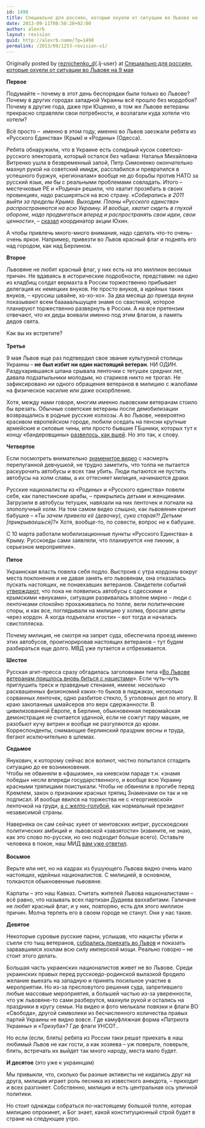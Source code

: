 ```yaml
---
id: 1498
title: Специально для россиян, которые охуели от ситуации во Львове на 9 мая
date: 2013-09-11T08:50:28+02:00
author: alexrb
layout: revision
guid: http://alexrb.name/?p=1498
permalink: /2013/09/1253-revision-v1/
---
```

Originally posted by [reznichenko_d](http://reznichenko_d.livejournal.com/){.lj-user} at [Специально для россиян, которые охуели от ситуации во Львове на 9 мая](http://reznichenko-d.livejournal.com/217396.html)

<div class="repost">
  <strong>Первое</strong></p> 
  
  <p>
    Подумайте &ndash; почему в этот день беспорядки были только во Львове? Почему в других городах западной Украины всё прошло без мордобоя? Почему в другие года, даже при Ющенко, в том же Львове ветераны прекрасно справляли свои потребности, и возлагали куда хотели что хотели?
  </p>
  
  <p>
    Всё просто &ndash;&nbsp; именно в этом году, именно во Львов заезжали ребята из &laquo;Русского Единства&raquo; (Крым) и &laquo;Родины&raquo; (Одесса).
  </p>
  
  <p>
    Ребята обнаружили, что в Украине есть солидный кусок советско-русского электората, который остался без чабана: Наталья Михайловна Витренко ушла в безвременный запой, Петр Симоненко окончательно махнул рукой на советский имидж, расслабился и превратился в успешного буржуя, &laquo;регионалам&raquo; вообще не до борьбы против НАТО за русский язык, им бы с реальными проблемами совладать. Итого &ndash; местечковые РЕ и &laquo;Родина&raquo; решили, что хватит прозябать в своих провинциях, надо расширяться на всю страну.<em> &laquo;Собирались в 2011 выйти за пределы Крыма. Выходим. Планы &laquo;Русского единства&raquo; распространяются на всю Украину. И вообще, хватит сидеть в глухой обороне, надо продвигаться вперед и распространять свои идеи, свои ценности&raquo;</em>, &#8211; <a href="http://www.qrim.ru/pages/prokrym/?id=813" rel="nofollow">сказал</a> координатор акции Юхин.
  </p>
  
  <p>
    А чтобы привлечь много-много внимания, надо сделать что-то очень-очень яркое. Например, привезти во Львов красный флаг и поднять его над городом, как над Берлином.
  </p>
  
  <p>
    <strong>Второе</strong>
  </p>
  
  <p>
    Львовяне не любят красный флаг, у них есть на это миллион весомых причин. Не вдаваясь в исторические подробности, представим: на одно из кладбищ солдат вермахта в России торжественно прибывает делегация их немецких внуков. Не просто внуков, а идейных таких внуков, &#8211; &laquo;руссиш швайне, хо-хо-хо&raquo;. За два месяца до приезда внуки показывают всем бааааальшущее знамя со свастикой, которое планируют торжественно развернуть в России. А на все претензии отвечают, что их деды воевали именно под этим флагом, а память дедов свята.
  </p>
  
  <p>
    Как вы их встретите?<br /><strong><br />Третье</strong>
  </p>
  
  <p>
    9 мая Львов еще раз подтвердил свое звание культурной столицы Украины &#8211; <strong>не был избит ни один настоящий ветеран</strong>. НИ ОДИН. Раздухарившаяся шпана срывала ленточки с тетушек средних лет, давала подзатыльники молодым, но стариков никто не трогал. Не зафиксировано ни одного обращения ветеранов в милицию с жалобами на физическое насилие или даже оскорбление.
  </p>
  
  <p>
    Хотя, между нами говоря, многим именно львовским ветеранам стоило бы врезать. Обычные советские ветераны после демобилизации возвращались в родные русские колхозы. А во Львове, невероятно красивом европейском городе, любили оседать на пенсии крупные армейские и силовые чины, или просто бывшие ГБшники, которых тут к концу &laquo;бандеровщины&raquo; <a href="http://www.youtube.com/watch?v=uWDqvVJYnSQ&feature=player_embedded" rel="nofollow">развелось, как вшей</a>. Но это так, к слову.
  </p>
  
  <p>
    <strong>Четвертое</strong>
  </p>
  
  <p>
    Если посмотреть внимательно <a href="http://www.youtube.com/watch?v=xP6ILC8I-i8&feature=player_embedded#at=246" rel="nofollow">знаменитое видео</a> с насмерть перепуганной девчушкой, не трудно заметить, что толпа не пытается раскурочить автобусы и всех там убить. Люди пытаются не пустить автобусы на холм славы, а их оттесняет милиция, начинаются драки.
  </p>
  
  <p>
    Русские националисты из &laquo;Родины&raquo; и &laquo;Русского единства&raquo; повели себя, как палестинские арабы, &#8211; прикрылись детьми и женщинами. Загрузили в автобусы тетушек, навязали на них ленточек и погнали на злополучный холм. На том самом видео слышно, как львовянин кричит бабушке &ndash; <em>&laquo;Ты зачем привела её (девочку), сука старая?! Детьми [прикрываешься]?&raquo;</em> Хотя, вообще-то, по совести, вопрос не к бабушке.
  </p>
  
  <p>
    С 10 марта работали мобилизационные пункты &laquo;Русского Единства&raquo; в Крыму. Русскоеды сами заявляли, что планируется &laquo;не пикник, а серьезное мероприятие&raquo;. <br /><strong><br />Пятое</strong>
  </p>
  
  <p>
    Украинская власть повела себя подло. Выстроив с утра кордоны вокруг места поклонения и не давая занять его львовянам, она отказалась пускать настоящих, не понаехавших ветеранов. Свидетели событий <a href="http://bilozerska.livejournal.com/448748.html#cutid1">утверждают</a>, что пока не появились автобусы с одесскими и крымскими &laquo;внуками&raquo;, ситуация развивалась вполне мирно &ndash; люди с ленточками спокойно прохаживались по толпе, вели политические споры, и как все, поглядывали на милицию у холма, бросали цветы через кордон. А когда подъехали &laquo;гости&raquo; &#8211; вот тогда и началась свистопляска.
  </p>
  
  <p>
    Почему милиция, не смотря на запрет суда, обеспечила проезд именно этих автобусов, проигнорировав настоящих ветеранов &ndash; тут будем разбираться еще долго. МВД уже путается и отбрехивается.
  </p>
  
  <p>
    <strong>Шестое</strong>
  </p>
  
  <p>
    Русская агит-пресса сразу обгадилась заголовками типа &laquo;<a href="http://www.vesti.ru/doc.html?id=451069" rel="nofollow">Во Львове ветеранам пришлось вновь биться с нацистами</a>&raquo;. Если чуть-чуть приглушить треск и праведные стенания, имеем: несколько расквашенных физиономий каких-то быков в пиджаках, несколько сорванных ленточек, одно разбитое стекло, 5 уголовных дел по итогу. В краю закопанных шмайсеров это верх сдержанности. В цивилизованной Европе, в Берлине, обыкновенная первомайская демонстрация не считается удачной, если не сожгут пару машин, не разобьют кучу витрин и вообще не разгуляются до крови. Корреспонденты, снимающие берлинский праздник весны и труда, бегают исключительно в шлемах.
  </p>
  
  <p>
    <strong>Седьмое</strong>
  </p>
  
  <p>
    Янукович, к которому сейчас все вопиют, честно попытался сгладить ситуацию до ее возникновения. <br />Чтобы не обвиняли в &laquo;фашизме&raquo;, на киевском параде т.н. &laquo;знамя победы&raquo; несли впереди государственного, и вообще всю Украину красными тряпицами поистыкали. Чтобы не обвиняли в прогибе перед Кремлем, закон о признании красных тряпиц Знаменами он так и не подписал. И вообще явился на торжества не с &laquo;георгиевской&raquo; ленточкой на груди, <a href="http://www.rbc.ua/static/img/u/f/uf_den_permogy_yanukovich_250x200.jpg" rel="nofollow">а с желто-голубой</a>, как нормальный президент независимой страны.
  </p>
  
  <p>
    Наверняка он сам сейчас хуеет от ментовских интриг, русскоедских политических амбиций и&nbsp; львовской &laquo;завзятости&raquo; (извините, не знаю, как это слово по-русски, но оно подходит больше всего). Оставьте человека в покое, наш МИД <a href="http://www.mfa.gov.ua/mfa/ua/publication/content/53249.htm" rel="nofollow">вам уже ответил</a>.<br /><strong><br />Восьмое</strong>
  </p>
  
  <p>
    Верьте или нет, но на кадрах из бушующего Львова видно очень мало настоящих, идейных националистов. С милицией, в основном, толкаются обыкновенные львовяне.
  </p>
  
  <p>
    Карпаты &ndash; это наш Кавказ. Считать жителей Львова националистами &ndash; всё равно, что называть всех партизан Дудаева ваххабитами. Галичане не любят красный флаг, и у них, повторяю, есть для этого миллион причин. Молча терпеть его в своем городе не станут. Они у нас такие.
  </p>
  
  <p>
    <strong>Девятое</strong>
  </p>
  
  <p>
    Некоторые суровые русские парни, услышав, что нацисты убили и съели сто тыщ ветеранов, <a href="http://mestnye-lj.livejournal.com/75431.html">собрались приехать во Львов</a> и показать зарвавшимся хохлам всю силу имперской мощи. Реально говорю &ndash; не стоит этого делать.
  </p>
  
  <p>
    Большая часть украинских националистов живет не во Львове. Среди украинских правых перед русскоедо-родинской вылазкой бродило желание выехать на западную и принять посильное участие в мероприятии. Но из-за пресловутого решения суда, запретившего любые массовые мероприятия, а большей частью из-за уверенности, что уж львовяне-то сами разберутся, махнули рукой и остались на праздники в кругу семьи. На видео и фото мелькали повязки и флаги ВО &laquo;Свобода&raquo;, другой символики из бесчисленного количества правых партий Украины не видно вовсе. Где камуфляжная форма &laquo;Патриота Украины&raquo; и &laquo;Тризуба&raquo;? Где флаги УНСО?..
  </p>
  
  <p>
    Но если (если, блять) ребята из России таки решат приехать в наш любимый Львов не как гости, а как хозяева &ndash; уж поверьте, поверьте, блять, встречать их выйдет так много народу, места мало будет.
  </p>
  
  <p>
    <strong>И десятое</strong> (это уже к украинцам)
  </p>
  
  <p>
    Мы привыкли, что, сколько бы разные активисты не кидались друг на друга, милиция играет роль лесника из известного анекдота, &#8211; приходит и всех разгоняет. Собственно, милиция и есть центральная ось уличной политики.
  </p>
  
  <p>
    Но стоит однажды собраться по-настоящему большой толпе, которая милицию опрокинет, и Бог знает, какой конституционный строй будет в стране на следующее утро.
  </p>
</div>
